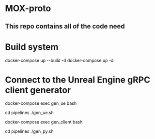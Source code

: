 # MOX-proto

## This repo contains all of the code need

# Build system

docker-compose up --build -d
docker-compose up -d

# Connect to the Unreal Engine gRPC client generator

docker-compose exec gen_ue bash

cd pipelines
./gen_ue.sh


docker-compose exec gen_client bash

cd pipelines
./gen_py.sh
